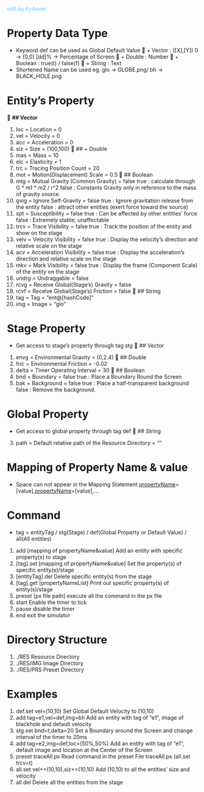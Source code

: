 <font color=#66ccff>edit by lty4ever</font>
# Property Data Type
* Keyword def can be used as Global Default Value
	+ Vector : ([X],[Y])   0 -> (0,0) 	[dd]% -> Percentage of Screen
	+ Double : Number
	+ Boolean : true(t) / false(f)
	+ String : Text
* Shortened Name can be used eg. glo -> GLOBE.png/ bh -> BLACK_HOLE.png
# Entity’s Property
	**## Vector**
1.	loc = Location = 0
2.	vel = Velocity = 0
3.	acc = Acceleration = 0
4.	siz = Size = (100,100)
	## + Double
1.	mas = Mass = 10
2.	elc = Elasticity = 1
3.	trc = Tracing Position Count = 20
4.	mot = Motion(Displacement) Scale = 0.5
	## Boolean
1.	mtg = Mutual Gravity (Common Gravity) = false
    true : calculate through G * m1 * m2 / r^2
    false : Constants Gravity only in reference to the mass of gravity source.
2.	gvig = Ignore Self-Gravity = false
    true : Ignore gravitation release from the entity
    false : attract other entities (exert force toward the source)
3.	spt = Susceptibility = false
    true : Can be affected by other entities’ force
    false : Extremely stable, unaffectable
4.	trcv = Trace Visibility = false
    true : Track the position of the entity and show on the stage
5.	velv = Velocity Visibility = false
    true : Display the velocity’s direction and relative scale on the stage
6.	acv = Acceleration Visibility = false
    true : Display the acceleration’s direction and relative scale on the stage
7.	mkv = Mark Visibility = false
    true : Display the frame (Component Scale) of the entity on the stage
8.	undrg = Undraggable = false
9.	rcvg = Receive Global(Stage’s) Gravity = false
10.	rcvf = Receive Global(Stage’s) Friction = false
	## String
1.	tag = Tag = “ent@[hashCode]”
2.	img = Image = “glo”
# Stage Property
* Get access to stage’s property through tag stg
	## Vector
1.	envg = Environmental Gravity = (0,2.4)
	## Double
1.	fric = Environmental Friction = -0.02
2.	delta = Timer Operating Interval = 30
	## Boolean
1.	bnd = Boundary = false
    true : Place a Boundary Round the Screen
2.	bak = Background = false
    true : Place a half-transparent background
    false : Remove the background.
# Global Property
* Get access to global property through tag def
	## String
3.	path = Default relative path of the Resource Directory = “”
# Mapping of Property Name & value
* Space can not appear in the Mapping Statement
[propertyName](+)=[value],[propertyName](+)=[value],...
# Command
* tag = entityTag / stg(Stage) / def(Global Property or Default Value) / all(All entities)
1.	add [mapping of propertyName&value]
    Add an entity with specific property(s) to stage
2.	[tag].set [mapping of propertyName&value]
    Set the property(s) of specific entity(s)/stage
3.	[entityTag].del
    Delete specific entity(s) from the stage
4.	[tag].get [propertyNameList]
    Print out specific property(s) of entity(s)/stage
5.	preset [px file path]
    execute all the command in the px file
6.	start
    Enable the timer to tick
7.	pause
    disable the timer
8.	end
    exit the simulator

# Directory Structure
1.	./RES
    Resource Directory
2.	./RES/IMG
    Image Directory
3.	./RES/PRS
    Preset Directory

# Examples
1. def.set vel=(10,10)
   Set Global Default Velocity to (10,10)
2. add tag=e1,vel=def,img=bh
   Add an entity with tag of “e1”, image of blackhole and default velocity
3. stg.set bnd=t,delta=20
   Set a Boundary around the Screen and change interval of the timer to 20ms
4. add tag=e2,img=def,loc=(50%,50%)
   Add an entity with tag of “e1”, default image and location at the Center of the Screen
5. preset traceAll.px
   Read command in the preset File traceAll.px (all.set trcv=t)
6. all.set vel+=(10,10),siz+=(10,10)
   Add (10,10) to all the entities’ size and velocity
7. all.del
   Delete all the entities from the stage




